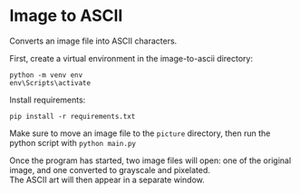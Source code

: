 # Image to ASCII
Converts an image file into ASCII characters.

First, create a virtual environment in the image-to-ascii directory:  
```
python -m venv env
env\Scripts\activate
```

Install requirements:  
```
pip install -r requirements.txt
```

Make sure to move an image file to the `picture` directory, then run the python script with `python main.py`  

Once the program has started, two image files will open: one of the original image, and one converted to grayscale and pixelated.        
The ASCII art will then appear in a separate window.
